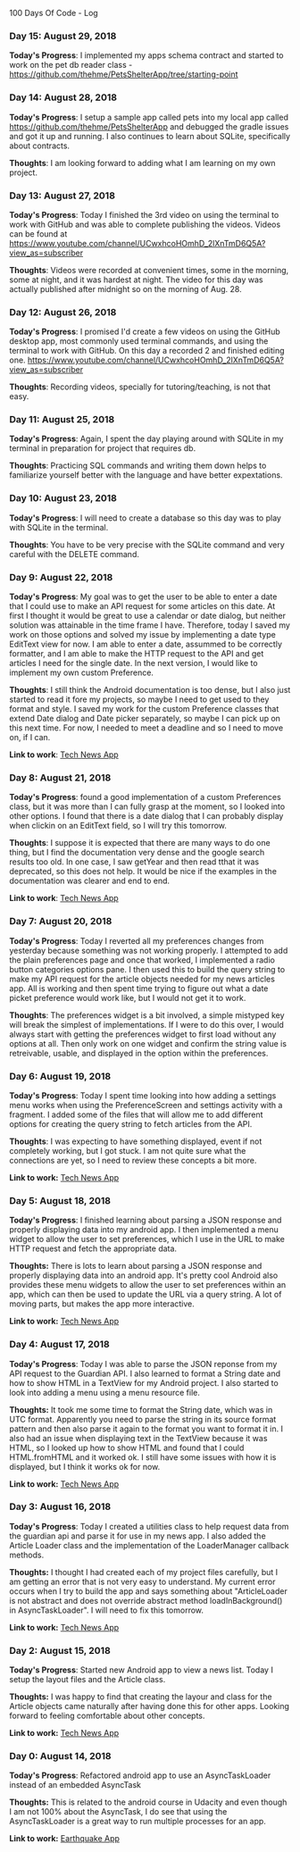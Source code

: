 100 Days Of Code - Log

### Day 15: August 29, 2018

**Today's Progress**: I implemented my apps schema contract and started to work on the pet db reader class - https://github.com/thehme/PetsShelterApp/tree/starting-point 

### Day 14: August 28, 2018

**Today's Progress**: I setup a sample app called pets into my local app called https://github.com/thehme/PetsShelterApp and debugged the gradle issues and got it up and running. I also continues to learn about SQLite, specifically about contracts.

**Thoughts**: I am looking forward to adding what I am learning on my own project.

### Day 13: August 27, 2018

**Today's Progress**: Today I finished the 3rd video on using the terminal to work with GitHub and was able to complete publishing the videos. Videos can be found at https://www.youtube.com/channel/UCwxhcoHOmhD_2lXnTmD6Q5A?view_as=subscriber

**Thoughts**: Videos were recorded at convenient times, some in the morning, some at night, and it was hardest at night. The video for this day was actually published after midnight so on the morning of Aug. 28. 

### Day 12: August 26, 2018

**Today's Progress**: I promised I'd create a few videos on using the GitHub desktop app, most commonly used terminal commands, and using the terminal to work with GitHub. On this day a recorded 2 and finished editing one. https://www.youtube.com/channel/UCwxhcoHOmhD_2lXnTmD6Q5A?view_as=subscriber

**Thoughts**: Recording videos, specially for tutoring/teaching, is not that easy.

### Day 11: August 25, 2018

**Today's Progress**: Again, I spent the day playing around with SQLite in my terminal in preparation for project that requires db.

**Thoughts**: Practicing SQL commands and writing them down helps to familiarize yourself better with the language and have better expextations.

### Day 10: August 23, 2018

**Today's Progress**: I will need to create a database so this day was to play with SQLite in the terminal.

**Thoughts**: You have to be very precise with the SQLite command and very careful with the DELETE command.

### Day 9: August 22, 2018

**Today's Progress**: My goal was to get the user to be able to enter a date that I could use to make an API request for some articles on this date. At first I thought it would be great to use a calendar or date dialog, but neither solution was attainable in the time frame I have. Therefore, today I saved my work on those options and solved my issue by implementing a date type EditText view for now. I am able to enter a date, assummed to be correctly formatter, and I am able to make the HTTP request to the API and get articles I need for the single date. In the next version, I would like to implement my own custom Preference.

**Thoughts**: I still think the Android documentation is too dense, but I also just started to read it fore my projects, so maybe I need to get used to they format and style. I saved my work for the custom Preference classes that extend Date dialog and Date picker separately, so maybe I can pick up on this next time. For now, I needed to meet a deadline and so I need to move on, if I can.

**Link to work**: [Tech News App](https://github.com/thehme/TechNewsApp)

### Day 8: August 21, 2018

**Today's Progress**: found a good implementation of a custom Preferences class, but it was more than I can fully grasp at the moment, so I looked into other options. I found that there is a date dialog that I can probably display when clickin on an EditText field, so I will try this tomorrow.

**Thoughts**: I suppose it is expected that there are many ways to do one thing, but I find the documentation very dense and the google search results too old. In one case, I saw getYear and then read tthat it was deprecated, so this does not help. It would be nice if the examples in the documentation was clearer and end to end.  

**Link to work**: [Tech News App](https://github.com/thehme/TechNewsApp)

### Day 7: August 20, 2018

**Today's Progress**: Today I reverted all my preferences changes from yesterday because something was not working properly. I attempted to add the plain preferences page and once that worked, I implemented a radio button categories options pane. I then used this to build the query string to make my API request for the article objects needed for my news articles app. All is working and then spent time trying to figure out what a date picket preference would work like, but I would not get it to work.

**Thoughts**: The preferences widget is a bit involved, a simple mistyped key will break the simplest of implementations. If I were to do this over, I would always start with getting the preferences widget to first load without any options at all. Then only work on one widget and confirm the string value is retreivable, usable, and displayed in the option within the preferences.

### Day 6: August 19, 2018

**Today's Progress**: Today I spent time looking into how adding a settings menu works when using the PreferenceScreen and settings activity with a fragment. I added some of the files that will allow me to add different options for creating the query string to fetch articles from the API.

**Thoughts**: I was expecting to have something displayed, event if not completely working, but I got stuck. I am not quite sure what the connections are yet, so I need to review these concepts a bit more.

**Link to work:** [Tech News App](https://github.com/thehme/TechNewsApp)

### Day 5: August 18, 2018

**Today's Progress**: I finished learning about parsing a JSON response and properly displaying data into my android app. I then implemented a menu widget to allow the user to set preferences, which I use in the URL to make HTTP request and fetch the appropriate data.

**Thoughts:** There is lots to learn about parsing a JSON response and properly displaying data into an android app. It's pretty cool Android also provides these menu widgets to allow the user to set preferences within an app, which can then be used to update the URL via a query string. A lot of moving parts, but makes the app more interactive.  

**Link to work:** [Tech News App](https://github.com/thehme/TechNewsApp)



### Day 4: August 17, 2018

**Today's Progress**: Today I was able to parse the JSON reponse from my API request to the Guardian API. I also learned to format a String date and how to show HTML in a TextView for my Android project. I also started to look into adding a menu using a menu resource file.  

**Thoughts:** It took me some time to format the String date, which was in UTC format. Apparently you need to parse the string in its source format pattern and then also parse it again to the format you want to format it in. I also had an issue when displaying text in the TextView because it was HTML, so I looked up how to show HTML and found that I could HTML.fromHTML and it worked ok. I still have some issues with how it is displayed, but I think it works ok for now. 

**Link to work:** [Tech News App](https://github.com/thehme/TechNewsApp)



### Day 3: August 16, 2018

**Today's Progress**: Today I created a utilities class to help request data from the guardian api and parse it for use in my news app. I also added the Article Loader class and the implementation of the LoaderManager callback methods.  

**Thoughts:** I thought I had created each of my project files carefully, but I am getting an error that is not very easy to understand. My current error occurs when I try to build the app and says something about "ArticleLoader is not abstract and does not override abstract method loadInBackground() in AsyncTaskLoader". I will need to fix this tomorrow. 

**Link to work:** [Tech News App](https://github.com/thehme/TechNewsApp)



### Day 2: August 15, 2018

**Today's Progress**: Started new Android app to view a news list. Today I setup the layout files and the Article class. 

**Thoughts:** I was happy to find that creating the layour and class for the Article objects came naturally after having done this for other apps. Looking forward to feeling comfortable about other concepts.

**Link to work:** [Tech News App](https://github.com/thehme/TechNewsApp)


### Day 0: August 14, 2018

**Today's Progress**: Refactored android app to use an AsyncTaskLoader instead of an embedded AsyncTask 

**Thoughts:** This is related to the android course in Udacity and even though I am not 100% about the AsyncTask, I do see that using the AsyncTaskLoader is a great way to run multiple processes for an app. 

**Link to work:** [Earthquake App](https://github.com/thehme/EarthquakeApp)


